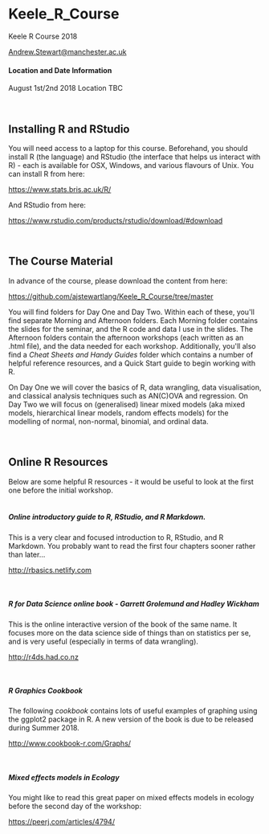 # Keele_R_Course
Keele R Course 2018

Andrew.Stewart@manchester.ac.uk

#### Location and Date Information
August 1st/2nd 2018
Location TBC

<br>

## Installing R and RStudio

You will need access to a laptop for this course.  Beforehand, you should install R (the language) and RStudio (the interface that helps us interact with R) - each is available for OSX, Windows, and various flavours of Unix. You can install R from here:

https://www.stats.bris.ac.uk/R/

And RStudio from here:

https://www.rstudio.com/products/rstudio/download/#download

<br>

## The Course Material

In advance of the course, please download the content from here:

https://github.com/ajstewartlang/Keele_R_Course/tree/master

You will find folders for Day One and Day Two.  Within each of these, you'll find separate Morning and Afternoon folders.  Each Morning folder contains the slides for the seminar, and the R code and data I use in the slides.  The Afternoon folders contain the afternoon workshops (each written as an .html file), and the data needed for each workshop. Additionally, you'll also find a _Cheat Sheets and Handy Guides_ folder which contains a number of helpful reference resources, and a Quick Start guide to begin working with R.

On Day One we will cover the basics of R, data wrangling, data visualisation, and classical analysis techniques such as AN(C)OVA and regression.  On Day Two we will focus on (generalised) linear mixed models (aka mixed models, hierarchical linear models, random effects models) for the modelling of normal, non-normal, binomial, and ordinal data.  

<br>

## Online R Resources

Below are some helpful R resources - it would be useful to look at the first one before the initial workshop.
<br><br>

##### Online introductory guide to R, RStudio, and R Markdown.
This is a very clear and focused introduction to R, RStudio, and R Markdown.  You probably want to read the first four chapters sooner rather than later...

http://rbasics.netlify.com

<br>

##### R for Data Science online book - Garrett Grolemund and Hadley Wickham
This is the online interactive version of the book of the same name.  It focuses more on the data science side of things than on statistics per se, and is very useful (especially in terms of data wrangling).

http://r4ds.had.co.nz

<br>

##### R Graphics Cookbook
The following _cookbook_ contains lots of useful examples of graphing using the ggplot2 package in R. A new version of the book is due to be released during Summer 2018.

http://www.cookbook-r.com/Graphs/

<br>

##### Mixed effects models in Ecology
You might like to read this great paper on mixed effects models in ecology before the second day of the workshop:

https://peerj.com/articles/4794/

<br>

